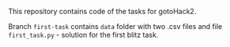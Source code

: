 This repository contains code of the tasks for gotoHack2.

Branch `first-task` contains `data` folder with two .csv files and file `first_task.py` - solution for the first blitz task.
